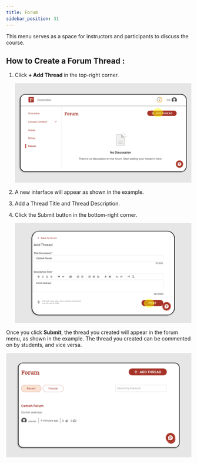 ```yaml
---
title: Forum
sidebar_position: 31
---
```

This menu serves as a space for instructors and participants to discuss the course. 

## How to Create a Forum Thread **:**

1. Click **+ Add Thread** in the top-right corner.

   ![](/img/forum-skills_eng-1.png)
2. A new interface will appear as shown in the example.
3. Add a Thread Title and Thread Description.
4. Click the Submit button in the bottom-right corner.

   ![](/img/forum-skills_eng-2.png)

Once you click **Submit**, the thread you created will appear in the forum menu, as shown in the example. The thread you created can be commented on by students, and vice versa.

![](/img/forum-skills_eng-3.png)
